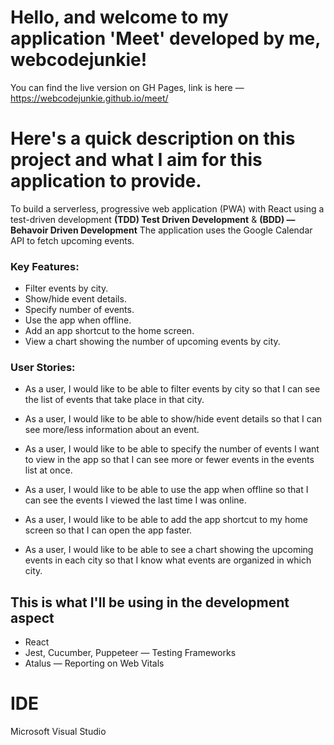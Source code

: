 # Hello, and welcome to my application 'Meet' developed by me, webcodejunkie!

You can find the live version on GH Pages, link is here — https://webcodejunkie.github.io/meet/

# Here's a quick description on this project and what I aim for this application to provide.

To build a serverless, progressive web application (PWA) with React using a
test-driven development **(TDD) Test Driven Development** & **(BDD) — Behavoir Driven Development** The application uses the Google
Calendar API to fetch upcoming events.

### Key Features:
* Filter events by city.
* Show/hide event details.
* Specify number of events.
* Use the app when offline.
* Add an app shortcut to the home screen.
* View a chart showing the number of upcoming events by city.

### User Stories:

* As a user, I would like to be able to filter events by city so that I can see the list of events that
take place in that city.

* As a user, I would like to be able to show/hide event details so that I can see more/less
information about an event.

* As a user, I would like to be able to specify the number of events I want to view in the app so
that I can see more or fewer events in the events list at once.

* As a user, I would like to be able to use the app when offline so that I can see the events I
viewed the last time I was online.

* As a user, I would like to be able to add the app shortcut to my home screen so that I can
open the app faster.

* As a user, I would like to be able to see a chart showing the upcoming events in each city so
that I know what events are organized in which city.

## This is what I'll be using in the development aspect

* React
* Jest, Cucumber, Puppeteer — Testing Frameworks
* Atalus — Reporting on Web Vitals

# IDE
Microsoft Visual Studio
